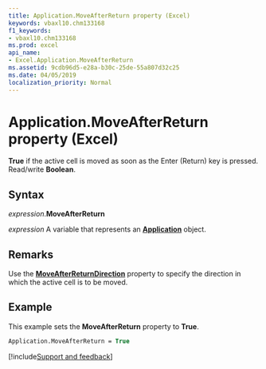 ```yaml
---
title: Application.MoveAfterReturn property (Excel)
keywords: vbaxl10.chm133168
f1_keywords:
- vbaxl10.chm133168
ms.prod: excel
api_name:
- Excel.Application.MoveAfterReturn
ms.assetid: 9cdb96d5-e28a-b30c-25de-55a807d32c25
ms.date: 04/05/2019
localization_priority: Normal
---
```



# Application.MoveAfterReturn property (Excel)

**True** if the active cell is moved as soon as the Enter (Return) key is pressed. Read/write **Boolean**.


## Syntax

_expression_.**MoveAfterReturn**

_expression_ A variable that represents an **[Application](Excel.Application(object).md)** object.


## Remarks

Use the **[MoveAfterReturnDirection](Excel.Application.MoveAfterReturnDirection.md)** property to specify the direction in which the active cell is to be moved.


## Example

This example sets the **MoveAfterReturn** property to **True**.

```vb
Application.MoveAfterReturn = True
```



[!include[Support and feedback](~/includes/feedback-boilerplate.md)]